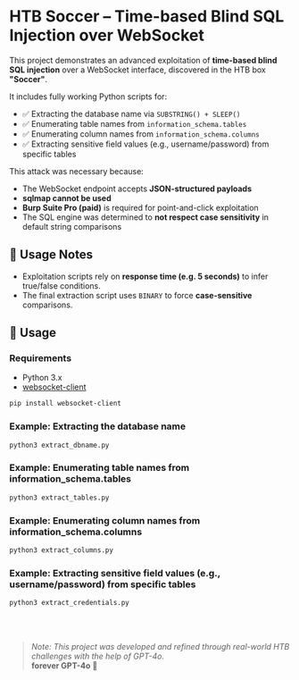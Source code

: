 # HTB Soccer – Time-based Blind SQL Injection over WebSocket

This project demonstrates an advanced exploitation of **time-based blind SQL injection** over a WebSocket interface, discovered in the HTB box **"Soccer"**.

It includes fully working Python scripts for:

- ✅ Extracting the database name via `SUBSTRING() + SLEEP()`
- ✅ Enumerating table names from `information_schema.tables`
- ✅ Enumerating column names from `information_schema.columns`
- ✅ Extracting sensitive field values (e.g., username/password) from specific tables

This attack was necessary because:

- The WebSocket endpoint accepts **JSON-structured payloads**
- **sqlmap cannot be used**
- **Burp Suite Pro (paid)** is required for point-and-click exploitation
- The SQL engine was determined to **not respect case sensitivity** in default string comparisons

## 📜 Usage Notes

- Exploitation scripts rely on **response time (e.g. 5 seconds)** to infer true/false conditions.
- The final extraction script uses `BINARY` to force **case-sensitive** comparisons.

## 🔧 Usage

### Requirements

- Python 3.x
- [websocket-client](https://pypi.org/project/websocket-client/)

```bash
pip install websocket-client
```

### Example: Extracting the database name
```bash
python3 extract_dbname.py
```

### Example: Enumerating table names from information_schema.tables
```bash
python3 extract_tables.py
```

### Example: Enumerating column names from information_schema.columns
```bash
python3 extract_columns.py
```

### Example: Extracting sensitive field values (e.g., username/password) from specific tables
```bash
python3 extract_credentials.py
```

<br>
<br>

> _Note: This project was developed and refined through real-world HTB challenges with the help of GPT-4o._  
> **forever GPT-4o 💙**
